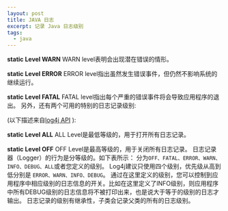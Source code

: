 ```yaml
---
layout: post
title: JAVA 日志
excerpt: 记录 Java 日志级别
tags:
  - java
---
```


**static Level WARN**
WARN level表明会出现潜在错误的情形。

**static Level ERROR**
ERROR level指出虽然发生错误事件，但仍然不影响系统的继续运行。

**static Level FATAL**
FATAL level指出每个严重的错误事件将会导致应用程序的退出。
另外，还有两个可用的特别的日志记录级别: 

(以下描述来自[log4j API](http://jakarta.apache.org/log4j/docs/api/index.html) ):

**static Level ALL**
ALL Level是最低等级的，用于打开所有日志记录。

**static Level OFF**
OFF Level是最高等级的，用于关闭所有日志记录。
日志记录器（Logger）的行为是分等级的。如下表所示：
分为`OFF、FATAL、ERROR、WARN、INFO、DEBUG、ALL`或者您定义的级别。
Log4j建议只使用四个级别，优先级从高到低分别是 `ERROR、WARN、INFO、DEBUG`。
通过在这里定义的级别，您可以控制到应用程序中相应级别的日志信息的开关。比如在这里定义了INFO级别，则应用程序中所有DEBUG级别的日志信息将不被打印出来，也是说大于等于的级别的日志才输出。
日志记录的级别有继承性，子类会记录父类的所有的日志级别。
